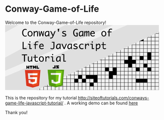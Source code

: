 # Conway-Game-of-Life
Welcome to the Conway-Game-of-Life repository!
![](https://github.com/TorzsaCristian/Conway-Game-of-Life/blob/master/feature_image3.png)

This is the repository for my tutorial http://siteoftutorials.com/conways-game-life-javascript-tutorial/ .
A working demo can be found <a href="https://jsfiddle.net/torzsacristian/fz2jbdj6/">here</a>

Thank you!
